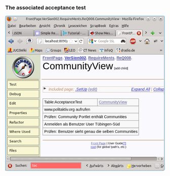 ### The associated acceptance test

![Figure 6: An acceptance test][ATExample]

[ATExample]: https://raw.githubusercontent.com/DomainDrivenArchitecture/ddaArchitecture/master/images/30_requirements/FitnesseAbnahmeTest.png "Figure 6: An acceptance test"